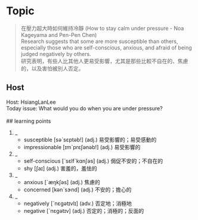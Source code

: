 # Topic

> 在壓力超大時如何維持冷靜 (How to stay calm under pressure - Noa Kageyama and Pen-Pen Chen) <br>
> Research suggests that some are more susceptible than others, especially those who are self-conscious, anxious, and afraid of being judged negatively by others. <br>
> 研究表明，有些人比其他人更易受影響，尤其是那些比較不自在的、焦慮的，以及害怕被別人否定。 <br>

## Host
Host: HsiangLanLee 
<br>Today issue: What would you do when you are under pressure?
<br><br>## learning points
1. _
	* susceptible  [səˋsɛptəb!]  (adj.)  易受影響的；易受感動的
	* impressionable  [ɪmˋprɛʃənəb!]  (adj.)  易受影響的
2. _
	* self-conscious  [ˋsɛlfˋkɑnʃəs]  (adj.)  侷促不安的；不自在的
	* shy  [ʃaɪ]  (adj.)  害羞的，羞怯的
3. _
	* anxious  [ˋæŋkʃəs]  (adj.)  焦慮的
	* concerned  [kənˋsɝnd]  (adj.)  不安的；擔心的
4. _
	* negatively  [ˋnɛgətɪvlɪ]  (adv.)  否定地；消極地
	* negative  [ˋnɛgətɪv]  (adj.)  否定的；消極的；反面的
